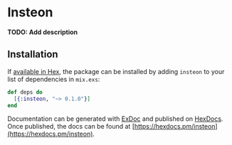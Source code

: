 # Insteon

**TODO: Add description**

## Installation

If [available in Hex](https://hex.pm/docs/publish), the package can be installed
by adding `insteon` to your list of dependencies in `mix.exs`:

```elixir
def deps do
  [{:insteon, "~> 0.1.0"}]
end
```

Documentation can be generated with [ExDoc](https://github.com/elixir-lang/ex_doc)
and published on [HexDocs](https://hexdocs.pm). Once published, the docs can
be found at [https://hexdocs.pm/insteon](https://hexdocs.pm/insteon).

